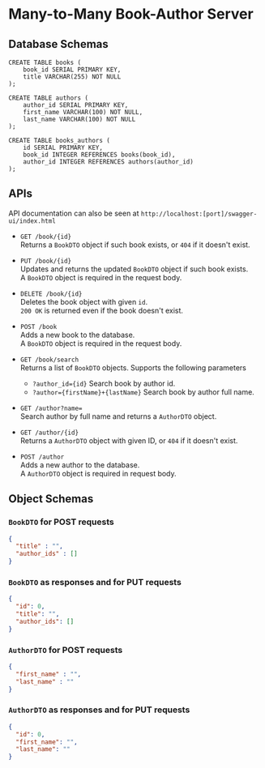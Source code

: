 # Many-to-Many Book-Author Server

## Database Schemas

```postgresql
CREATE TABLE books (
    book_id SERIAL PRIMARY KEY,
    title VARCHAR(255) NOT NULL
);

CREATE TABLE authors (
    author_id SERIAL PRIMARY KEY,
    first_name VARCHAR(100) NOT NULL,
    last_name VARCHAR(100) NOT NULL
);

CREATE TABLE books_authors (
    id SERIAL PRIMARY KEY,
    book_id INTEGER REFERENCES books(book_id),
    author_id INTEGER REFERENCES authors(author_id)
);
```
## APIs
API documentation can also be seen at `http://localhost:[port]/swagger-ui/index.html`

- `GET /book/{id}`  
  Returns a `BookDTO` object if such book exists, or `404` if it doesn't exist. 


- `PUT /book/{id}`   
    Updates and returns the updated `BookDTO` object if such book exists.  
    A `BookDTO` object is required in the request body.  


- `DELETE /book/{id}`  
    Deletes the book object with given `id`.  
    `200 OK` is returned even if the book doesn't exist.  


- `POST /book`  
    Adds a new book to the database.  
    A `BookDTO` object is required in the request body.


- `GET /book/search`  
    Returns a list of `BookDTO` objects. Supports the following parameters
  - `?author_id={id}` Search book by author id.
  - `?author={firstName}+{lastName}` Search book by author full name.   


- `GET /author?name=`  
    Search author by full name and returns a `AuthorDTO` object.  


- `GET /author/{id}`  
    Returns a `AuthorDTO` object with given ID, or `404` if it doesn't exist.


- `POST /author`  
    Adds a new author to the database.  
    A `AuthorDTO` object is required in request body.


## Object Schemas

### `BookDTO` for POST requests
```json
{
  "title" : "",
  "author_ids" : []
}
```

### `BookDTO` as responses and for PUT requests
```json
{
  "id": 0,
  "title": "",
  "author_ids": []
}
```

### `AuthorDTO` for POST requests
```json
{
  "first_name" : "",
  "last_name" : ""
}
```

### `AuthorDTO` as responses and for PUT requests
```json
{
  "id": 0,
  "first_name": "",
  "last_name": ""
}
```